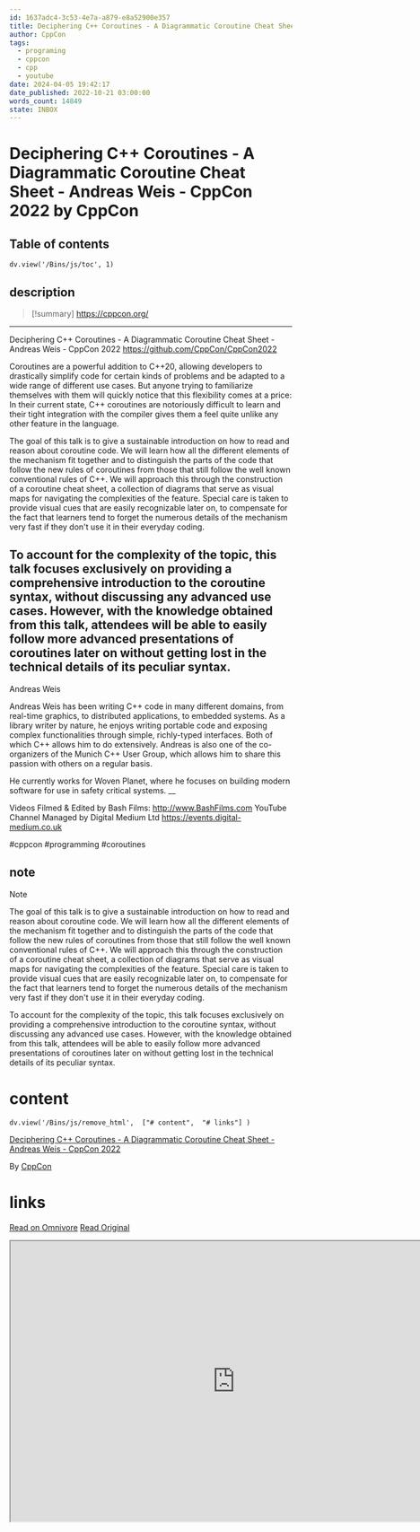 ```yaml
---
id: 1637adc4-3c53-4e7a-a879-e8a52900e357
title: Deciphering C++ Coroutines - A Diagrammatic Coroutine Cheat Sheet - Andreas Weis - CppCon 2022
author: CppCon
tags:
  - programing
  - cppcon
  - cpp
  - youtube
date: 2024-04-05 19:42:17
date_published: 2022-10-21 03:00:00
words_count: 14849
state: INBOX
---
```


# Deciphering C++ Coroutines - A Diagrammatic Coroutine Cheat Sheet - Andreas Weis - CppCon 2022 by CppCon
## Table of contents
```dataviewjs 
dv.view('/Bins/js/toc', 1) 
```


## description
>[!summary] 
> https://cppcon.org/
---

Deciphering C++ Coroutines - A Diagrammatic Coroutine Cheat Sheet - Andreas Weis - CppCon 2022
https://github.com/CppCon/CppCon2022

Coroutines are a powerful addition to C++20, allowing developers to drastically simplify code for certain kinds of problems and be adapted to a wide range of different use cases. But anyone trying to familiarize themselves with them will quickly notice that this flexibility comes at a price: In their current state, C++ coroutines are notoriously difficult to learn and their tight integration with the compiler gives them a feel quite unlike any other feature in the language.

The goal of this talk is to give a sustainable introduction on how to read and reason about coroutine code. We will learn how all the different elements of the mechanism fit together and to distinguish the parts of the code that follow the new rules of coroutines from those that still follow the well known conventional rules of C++. We will approach this through the construction of a coroutine cheat sheet, a collection of diagrams that serve as visual maps for navigating the complexities of the feature. Special care is taken to provide visual cues that are easily recognizable later on, to compensate for the fact that learners tend to forget the numerous details of the mechanism very fast if they don't use it in their everyday coding.

To account for the complexity of the topic, this talk focuses exclusively on providing a comprehensive introduction to the coroutine syntax, without discussing any advanced use cases. However, with the knowledge obtained from this talk, attendees will be able to easily follow more advanced presentations of coroutines later on without getting lost in the technical details of its peculiar syntax.
---

Andreas Weis

Andreas Weis has been writing C++ code in many different domains, from real-time graphics, to distributed applications, to embedded systems. As a library writer by nature, he enjoys writing portable code and exposing complex functionalities through simple, richly-typed interfaces. Both of which C++ allows him to do extensively. Andreas is also one of the co-organizers of the Munich C++ User Group, which allows him to share this passion with others on a regular basis.

He currently works for Woven Planet, where he focuses on building modern software for use in safety critical systems.
__


Videos Filmed & Edited by Bash Films: http://www.BashFilms.com
YouTube Channel Managed by Digital Medium Ltd https://events.digital-medium.co.uk


#cppcon #programming #coroutines

## note
>[!note] 
>   The goal of this talk is to give a sustainable introduction on how to read and reason about coroutine code. We will learn how all the different elements of the mechanism fit together and to distinguish the parts of the code that follow the new rules of coroutines from those that still follow the well known conventional rules of C++. We will approach this through the construction of a coroutine cheat sheet, a collection of diagrams that serve as visual maps for navigating the complexities of the feature. Special care is taken to provide visual cues that are easily recognizable later on, to compensate for the fact that learners tend to forget the numerous details of the mechanism very fast if they don't use it in their everyday coding.

To account for the complexity of the topic, this talk focuses exclusively on providing a comprehensive introduction to the coroutine syntax, without discussing any advanced use cases. However, with the knowledge obtained from this talk, attendees will be able to easily follow more advanced presentations of coroutines later on without getting lost in the technical details of its peculiar syntax.


# content
```dataviewjs 
dv.view('/Bins/js/remove_html',  ["# content",  "# links"] ) 
```
[Deciphering C++ Coroutines - A Diagrammatic Coroutine Cheat Sheet - Andreas Weis - CppCon 2022](https://www.youtube.com/watch?v=J7fYddslH0Q)

By [CppCon](https://www.youtube.com/@CppCon)



# links
[Read on Omnivore](https://omnivore.app/me/https-www-youtube-com-watch-v-j-7-f-yddsl-h-0-q-18ce9fb4fa0)
[Read Original](https://www.youtube.com/watch?v=J7fYddslH0Q)

<iframe src="https://www.youtube.com/watch?v=J7fYddslH0Q"  width="800" height="500"></iframe>
